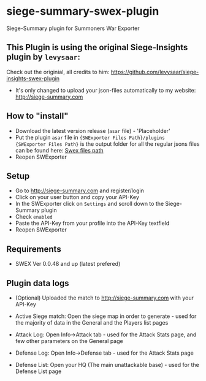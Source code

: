 # siege-summary-swex-plugin
Siege-Summary plugin for Summoners War Exporter

## This Plugin is using the original Siege-Insights plugin by `levysaar`:
Check out the originial, all credits to him: https://github.com/levysaar/siege-insights-swex-plugin
- It's only changed to upload your json-files automatically to my website: http://siege-summary.com

## How to "install"
- Download the latest version release (`asar` file) - 'Placeholder'
- Put the plugin `asar` file in `{SWExporter Files Path}/plugins`  
`{SWExporter Files Path}` is the output folder for all the regular jsons files  
can be found here: [Swex files path](https://i.imgur.com/V52VLlg.png)
- Reopen SWExporter

## Setup
- Go to http://siege-summary.com and register/login
- Click on your user button and copy your API-Key
- In the SWExporter click on `Settings` and scroll down to the Siege-Summary plugin
- Check `enabled`
- Paste the API-Key from your profile into the API-Key textfield
- Reopen SWExporter

## Requirements
- SWEX Ver 0.0.48 and up (latest prefered)

## Plugin data logs
- (Optional) Uploaded the match to http://siege-summary.com with your API-Key

- Active Siege match: Open the siege map in order to generate - used for the majority of data in the General and the Players list pages
- Attack Log: Open Info->Attack tab - used for the Attack Stats page, and few other parameters on the General page
- Defense Log: Open Info->Defense tab - used for the Attack Stats page
- Defense List: Open your HQ (The main unattackable base) - used for the Defense List page
